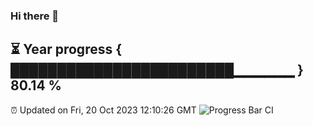 ### Hi there 👋
⏳ Year progress { ████████████████████████▁▁▁▁▁▁ } 80.14 %
---
⏰ Updated on Fri, 20 Oct 2023 12:10:26 GMT
![Progress Bar CI](https://github.com/Moyi321/Moyi321/workflows/Progress%20Bar%20CI/badge.svg)
